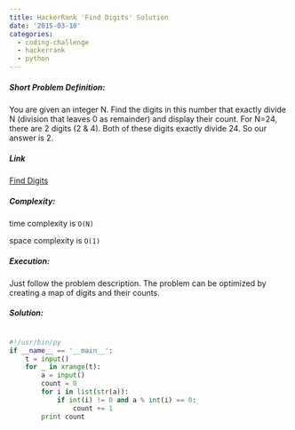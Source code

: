 ```yaml
---
title: HackerRank 'Find Digits' Solution
date: '2015-03-10'
categories:
  - coding-challenge
  - hackerrank
  - python
---
```


##### Short Problem Definition:

You are given an integer N. Find the digits in this number that exactly divide N (division that leaves 0 as remainder) and display their count. For N=24, there are 2 digits (2 & 4). Both of these digits exactly divide 24. So our answer is 2.

##### Link

[Find Digits](https://www.hackerrank.com/challenges/find-digits)

##### Complexity:

time complexity is `O(N)`

space complexity is `O(1)`

##### Execution:

Just follow the problem description. The problem can be optimized by creating a map of digits and their counts.

##### Solution:

```python

#!/usr/bin/py
if __name__ == '__main__':
    t = input()
    for _ in xrange(t):
        a = input()
        count = 0
        for i in list(str(a)):
            if int(i) != 0 and a % int(i) == 0:
                count += 1
        print count
```
